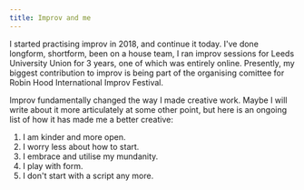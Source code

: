 ```yaml
---
title: Improv and me
---
```

I started practising improv in 2018, and continue it today. I've done longform, shortform, been on a house team, I ran improv sessions for Leeds University Union for 3 years, one of which was entirely online. Presently, my biggest contribution to improv is being part of the organising comittee for Robin Hood International Improv Festival.

Improv fundamentally changed the way I made creative work. Maybe I will write about it more articulately at some other point, but here is an ongoing list of how it has made me a better creative:
1. I am kinder and more open.
2. I worry less about how to start.
3. I embrace and utilise my mundanity.
4. I play with form.
5. I don't start with a script any more.